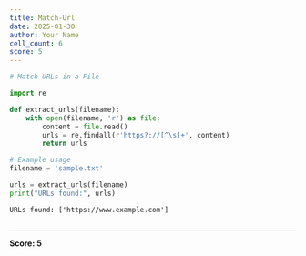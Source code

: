 ```yaml
---
title: Match-Url
date: 2025-01-30
author: Your Name
cell_count: 6
score: 5
---
```


```python
# Match URLs in a File
```


```python
import re
```


```python
def extract_urls(filename):
    with open(filename, 'r') as file:
        content = file.read()
        urls = re.findall(r'https?://[^\s]+', content)
        return urls
```


```python
# Example usage
filename = 'sample.txt'
```


```python
urls = extract_urls(filename)
print("URLs found:", urls)
```

    URLs found: ['https://www.example.com']



```python

```


---
**Score: 5**
